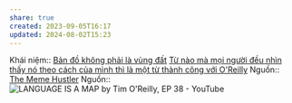 ```yaml
---
share: true
created: 2023-09-05T16:17
updated: 2024-08-02T15:23
---
```

Khái niệm:: 
[Bản đồ không phải là vùng đất](../../../../Ngh%C4%A9%20v%E1%BB%81%20vi%E1%BB%87c%20ngh%C4%A9/B%E1%BA%A3n%20th%E1%BB%83%20lu%E1%BA%ADn/B%E1%BA%A3n%20%C4%91%E1%BB%93%20kh%C3%B4ng%20ph%E1%BA%A3i%20l%C3%A0%20v%C3%B9ng%20%C4%91%E1%BA%A5t.md)
[Từ nào mà mọi người đều nhìn thấy nó theo cách của mình thì là một từ thành công với O'Reilly](./T%E1%BB%AB%20n%C3%A0o%20m%C3%A0%20m%E1%BB%8Di%20ng%C6%B0%E1%BB%9Di%20%C4%91%E1%BB%81u%20nh%C3%ACn%20th%E1%BA%A5y%20n%C3%B3%20theo%20c%C3%A1ch%20c%E1%BB%A7a%20m%C3%ACnh%20th%C3%AC%20l%C3%A0%20m%E1%BB%99t%20t%E1%BB%AB%20th%C3%A0nh%20c%C3%B4ng%20v%E1%BB%9Bi%20O'Reilly.md) 
Nguồn:: [The Meme Hustler](https://thebaffler.com/salvos/the-meme-hustler)
Nguồn:: ![LANGUAGE IS A MAP by Tim O'Reilly, EP 38 - YouTube](https://youtu.be/ir_7NJGhvsM?si=tMXqp2fgyP7XBzbq)